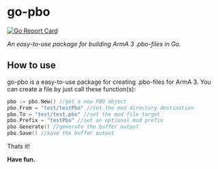 
# go-pbo
[![Go Report Card](https://goreportcard.com/badge/github.com/TheMysteriousVincent/go-pbo)](https://goreportcard.com/report/github.com/TheMysteriousVincent/go-pbo)

*An easy-to-use package for building ArmA 3 .pbo-files in Go.*

## How to use

go-pbo is a easy-to-use package for creating .pbo-files for ArmA 3.
You can create a file by just call these function(s):
```go
pbo := pbo.New() //get a new PBO object
pbo.From = "test/testPbo" //set the mod directory destination
pbo.To = "test/test.pbo" //set the mod file target
pbo.Prefix = "testPbo" //set an optional mod prefix
pbo.Generate() //generate the buffer output
pbo.Save() //save the buffer output
```

Thats it!

**Have fun.**

